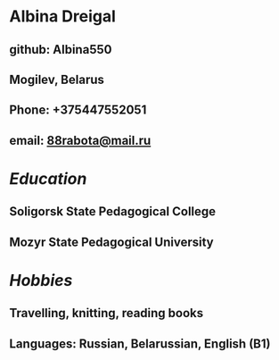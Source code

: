 # **Albina Dreigal**
## github: Albina550
## Mogilev, Belarus
## Phone: +375447552051
## email: 88rabota@mail.ru
# *Education*
## Soligorsk State Pedagogical College
## Mozyr State Pedagogical University
# *Hobbies*
## Travelling, knitting, reading books
## Languages: Russian, Belarussian, English (B1)